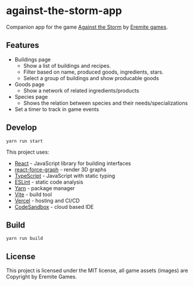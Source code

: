 # against-the-storm-app

Companion app for the game [Against the Storm](https://store.steampowered.com/app/1336490/Against_the_Storm/) by [Eremite games](https://eremitegames.com/).

## Features

- Buildings page
  - Show a list of buildings and recipes.
  - Filter based on name, produced goods, ingredients, stars.
  - Select a group of buildings and show producable goods
- Goods page
  - Show a network of related ingredients/products
- Species page
  - Shows the relation between species and their needs/specializations  
- Set a timer to track in game events

## Develop
```
yarn run start
```

This project uses:

- [React](https://reactjs.org/) - JavaScript library for building interfaces
- [react-force-graph](https://github.com/vasturiano/react-force-graph) - render 3D graphs
- [TypeScript](https://www.typescriptlang.org/) - JavaScript with static typing 
- [ESLint](https://eslint.org/) - static code analysis
- [Yarn](https://yarnpkg.com/) - package manager
- [Vite](https://vitejs.dev/) - build tool
- [Vercel](https://vercel.com/) - hosting and CI/CD
- [CodeSandbox](https://codesandbox.io) - cloud based IDE

## Build
```
yarn run build
```

## License

This project is licensed under the MIT license, all game assets (images) are Copyright by Eremite Games.
